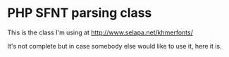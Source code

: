 # PHP SFNT parsing class
This is the class I'm using at http://www.selapa.net/khmerfonts/

It's not complete but in case somebody else would like to use it, here it is.
